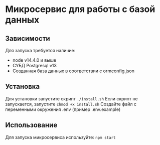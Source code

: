# Микросервис для работы с базой данных

## Зависимости

Для запуска требуется наличие:
- node v14.4.0 и выше
- СУБД Postgresql v13
- Созданная база данных в соответствии с ormconfig.json

## Установка

Для установки запустите скрипт `./install.sh`
Если скрипт не запускается, запустите `chmod +x install.sh`
Создайте файл с переменными окружения .env (пример .env.example)

## Использование

Для запуска микросервиса используйте: `npm start`
